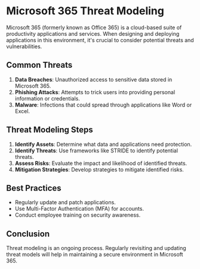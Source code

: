 # Microsoft 365 Threat Modeling

Microsoft 365 (formerly known as Office 365) is a cloud-based suite of productivity applications and services. When designing and deploying applications in this environment, it's crucial to consider potential threats and vulnerabilities.

## Common Threats
1. **Data Breaches**: Unauthorized access to sensitive data stored in Microsoft 365.
2. **Phishing Attacks**: Attempts to trick users into providing personal information or credentials.
3. **Malware**: Infections that could spread through applications like Word or Excel.

## Threat Modeling Steps
1. **Identify Assets**: Determine what data and applications need protection.
2. **Identify Threats**: Use frameworks like STRIDE to identify potential threats.
3. **Assess Risks**: Evaluate the impact and likelihood of identified threats.
4. **Mitigation Strategies**: Develop strategies to mitigate identified risks.

## Best Practices
- Regularly update and patch applications.
- Use Multi-Factor Authentication (MFA) for accounts.
- Conduct employee training on security awareness.

## Conclusion
Threat modeling is an ongoing process. Regularly revisiting and updating threat models will help in maintaining a secure environment in Microsoft 365.